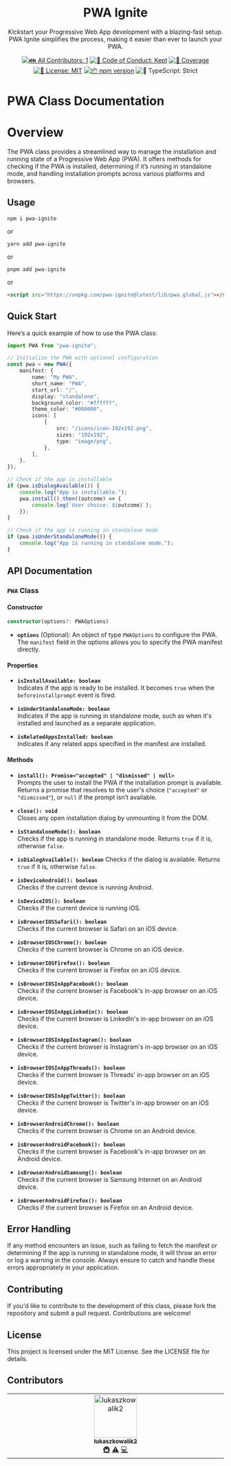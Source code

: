 <h1 align="center">PWA Ignite</h1>

<p align="center">
Kickstart your Progressive Web App development with a blazing-fast setup. 
PWA Ignite simplifies the process, making it easier than ever to launch your PWA.
</p>

<p align="center">
	<!-- prettier-ignore-start -->
	<!-- ALL-CONTRIBUTORS-BADGE:START - Do not remove or modify this section -->
	<a href="#contributors" target="_blank"><img alt="👪 All Contributors: 1" src="https://img.shields.io/badge/%F0%9F%91%AA_all_contributors-1-21bb42.svg" /></a>
<!-- ALL-CONTRIBUTORS-BADGE:END -->
	<!-- prettier-ignore-end -->
	<a href="https://github.com/lukaszkowalik2/pwa-ignite/blob/main/.github/CODE_OF_CONDUCT.md" target="_blank"><img alt="🤝 Code of Conduct: Kept" src="https://img.shields.io/badge/%F0%9F%A4%9D_code_of_conduct-kept-21bb42" /></a>
	<a href="https://codecov.io/gh/lukaszkowalik2/pwa-ignite" target="_blank"><img alt="🧪 Coverage" src="https://img.shields.io/codecov/c/github/lukaszkowalik2/pwa-ignite?label=%F0%9F%A7%AA%20coverage" /></a>
	<a href="https://github.com/lukaszkowalik2/pwa-ignite/blob/main/LICENSE.md" target="_blank"><img alt="📝 License: MIT" src="https://img.shields.io/badge/%F0%9F%93%9D_license-MIT-21bb42.svg"></a>
	<a href="http://npmjs.com/package/pwa-ignite"><img alt="📦 npm version" src="https://img.shields.io/npm/v/pwa-ignite?color=21bb42&label=%F0%9F%93%A6%20npm" /></a>
	<img alt="💪 TypeScript: Strict" src="https://img.shields.io/badge/%F0%9F%92%AA_typescript-strict-21bb42.svg" />
</p>

# PWA Class Documentation

# Overview

The PWA class provides a streamlined way to manage the installation and running state of a Progressive Web App (PWA).
It offers methods for checking if the PWA is installed, determining if it’s running in standalone mode, and handling installation prompts across various platforms and browsers.

## Usage

```shell
npm i pwa-ignite
```

or

```shell
yarn add pwa-ignite
```

or

```shell
pnpm add pwa-ignite
```

or

```html
<script src="https://unpkg.com/pwa-ignite@latest/lib/pwa.global.js"></script>
```

## Quick Start

Here’s a quick example of how to use the PWA class:

```typescript
import PWA from "pwa-ignite";

// Initialize the PWA with optional configuration
const pwa = new PWA({
	manifest: {
		name: "My PWA",
		short_name: "PWA",
		start_url: "/",
		display: "standalone",
		background_color: "#ffffff",
		theme_color: "#000000",
		icons: [
			{
				src: "/icons/icon-192x192.png",
				sizes: "192x192",
				type: "image/png",
			},
		],
	},
});

// Check if the app is installable
if (pwa.isDialogAvailable()) {
	console.log("App is installable.");
	pwa.install().then((outcome) => {
		console.log(`User choice: ${outcome}`);
	});
}

// Check if the app is running in standalone mode
if (pwa.isUnderStandaloneMode()) {
	console.log("App is running in standalone mode.");
}
```

## API Documentation

### `PWA` Class

#### Constructor

```typescript
constructor(options?: PWAOptions)
```

- **`options`** (Optional): An object of type `PWAOptions` to configure the PWA.
  The `manifest` field in the options allows you to specify the PWA manifest directly.

#### Properties

- **`isInstallAvailable: boolean`**  
  Indicates if the app is ready to be installed.
  It becomes `true` when the `beforeinstallprompt` event is fired.

- **`isUnderStandaloneMode: boolean`**  
  Indicates if the app is running in standalone mode, such as when it's installed and launched as a separate application.

- **`isRelatedAppsInstalled: boolean`**  
  Indicates if any related apps specified in the manifest are installed.

#### Methods

- **`install(): Promise<"accepted" | "dismissed" | null>`**  
  Prompts the user to install the PWA if the installation prompt is available.
  Returns a promise that resolves to the user's choice (`"accepted"` or `"dismissed"`), or `null` if the prompt isn’t available.

- **`close(): void`**  
  Closes any open installation dialog by unmounting it from the DOM.

- **`isStandaloneMode(): boolean`**  
  Checks if the app is running in standalone mode.
  Returns `true` if it is, otherwise `false`.

- **`isDialogAvailable(): boolean`**
  Checks if the dialog is available.
  Returns `true` if it is, otherwise `false`.

- **`isDeviceAndroid(): boolean`**  
  Checks if the current device is running Android.

- **`isDeviceIOS(): boolean`**  
  Checks if the current device is running iOS.

- **`isBrowserIOSSafari(): boolean`**  
  Checks if the current browser is Safari on an iOS device.

- **`isBrowserIOSChrome(): boolean`**  
  Checks if the current browser is Chrome on an iOS device.

- **`isBrowserIOSFirefox(): boolean`**  
  Checks if the current browser is Firefox on an iOS device.

- **`isBrowserIOSInAppFacebook(): boolean`**  
  Checks if the current browser is Facebook's in-app browser on an iOS device.

- **`isBrowserIOSInAppLinkedin(): boolean`**  
  Checks if the current browser is LinkedIn's in-app browser on an iOS device.

- **`isBrowserIOSInAppInstagram(): boolean`**  
  Checks if the current browser is Instagram's in-app browser on an iOS device.

- **`isBrowserIOSInAppThreads(): boolean`**  
  Checks if the current browser is Threads' in-app browser on an iOS device.

- **`isBrowserIOSInAppTwitter(): boolean`**  
  Checks if the current browser is Twitter's in-app browser on an iOS device.

- **`isBrowserAndroidChrome(): boolean`**  
  Checks if the current browser is Chrome on an Android device.

- **`isBrowserAndroidFacebook(): boolean`**  
  Checks if the current browser is Facebook's in-app browser on an Android device.

- **`isBrowserAndroidSamsung(): boolean`**  
  Checks if the current browser is Samsung Internet on an Android device.

- **`isBrowserAndroidFirefox(): boolean`**  
  Checks if the current browser is Firefox on an Android device.

## Error Handling

If any method encounters an issue, such as failing to fetch the manifest or determining if the app is running in standalone mode, it will throw an error or log a warning in the console.
Always ensure to catch and handle these errors appropriately in your application.

## Contributing

If you'd like to contribute to the development of this class, please fork the repository and submit a pull request.
Contributions are welcome!

## License

This project is licensed under the MIT License.
See the LICENSE file for details.

## Contributors

<!-- spellchecker: disable -->
<!-- ALL-CONTRIBUTORS-LIST:START - Do not remove or modify this section -->
<!-- prettier-ignore-start -->
<!-- markdownlint-disable -->
<table>
  <tbody>
    <tr>
      <td align="center" valign="top" width="14.28%"><a href="https://github.com/lukaszkowalik2"><img src="https://avatars.githubusercontent.com/u/87244916?v=4?s=100" width="100px;" alt="lukaszkowalik2"/><br /><sub><b>lukaszkowalik2</b></sub></a><br /><a href="#infra-lukaszkowalik2" title="Infrastructure (Hosting, Build-Tools, etc)">🚇</a> <a href="https://github.com/lukaszkowalik2/pwa-ignite/commits?author=lukaszkowalik2" title="Tests">⚠️</a> <a href="https://github.com/lukaszkowalik2/pwa-ignite/commits?author=lukaszkowalik2" title="Code">💻</a></td>
    </tr>
  </tbody>
</table>

<!-- markdownlint-restore -->
<!-- prettier-ignore-end -->

<!-- ALL-CONTRIBUTORS-LIST:END -->
<!-- spellchecker: enable -->
